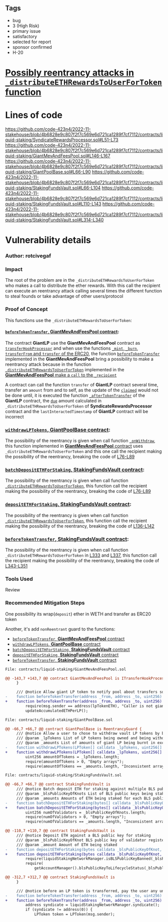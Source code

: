 ## Tags

- bug
- 3 (High Risk)
- primary issue
- satisfactory
- selected for report
- sponsor confirmed
- H-20

# [Possibly reentrancy attacks in `_distributeETHRewardsToUserForToken` function](https://github.com/code-423n4/2022-11-stakehouse-findings/issues/328) 

# Lines of code

https://github.com/code-423n4/2022-11-stakehouse/blob/4b6828e9c807f2f7c569e6d721ca1289f7cf7112/contracts/liquid-staking/SyndicateRewardsProcessor.sol#L51-L73
https://github.com/code-423n4/2022-11-stakehouse/blob/4b6828e9c807f2f7c569e6d721ca1289f7cf7112/contracts/liquid-staking/GiantMevAndFeesPool.sol#L146-L167
https://github.com/code-423n4/2022-11-stakehouse/blob/4b6828e9c807f2f7c569e6d721ca1289f7cf7112/contracts/liquid-staking/GiantPoolBase.sol#L66-L90
https://github.com/code-423n4/2022-11-stakehouse/blob/4b6828e9c807f2f7c569e6d721ca1289f7cf7112/contracts/liquid-staking/StakingFundsVault.sol#L66-L104
https://github.com/code-423n4/2022-11-stakehouse/blob/4b6828e9c807f2f7c569e6d721ca1289f7cf7112/contracts/liquid-staking/StakingFundsVault.sol#L110-L143
https://github.com/code-423n4/2022-11-stakehouse/blob/4b6828e9c807f2f7c569e6d721ca1289f7cf7112/contracts/liquid-staking/StakingFundsVault.sol#L314-L340


# Vulnerability details

### Author: rotcivegaf

### Impact

The root of the problem are in the `_distributeETHRewardsToUserForToken` who makes a call to distribute the ether rewards. With this call the recipient can execute an reentrancy attack calling several times the different function to steal founds or take advantage of other users/protocol

### Proof of Concept

This functions use the `_distributeETHRewardsToUserForToken`:

#### [`beforeTokenTransfer`, **GiantMevAndFeesPool** contract](https://github.com/code-423n4/2022-11-stakehouse/blob/4b6828e9c807f2f7c569e6d721ca1289f7cf7112/contracts/liquid-staking/GiantMevAndFeesPool.sol#L146-L167):

The contract **GiantLP** use the **GiantMevAndFeesPool** contract as [`transferHookProcessor`](https://github.com/code-423n4/2022-11-stakehouse/blob/4b6828e9c807f2f7c569e6d721ca1289f7cf7112/contracts/liquid-staking/GiantLP.sol#L14) and when use the functions [`_mint`, `_burn`, `transferFrom` and `transfer` of the ERC20](https://github.com/OpenZeppelin/openzeppelin-contracts/blob/release-v4.7/contracts/token/ERC20/ERC20.sol), the function [`beforeTokenTransfer`](https://github.com/code-423n4/2022-11-stakehouse/blob/4b6828e9c807f2f7c569e6d721ca1289f7cf7112/contracts/liquid-staking/GiantMevAndFeesPool.sol#L146-L167) implemented in the **GiantMevAndFeesPool** bring a possibility to make a reentrancy attack because in the function [`_distributeETHRewardsToUserForToken`](https://github.com/code-423n4/2022-11-stakehouse/blob/4b6828e9c807f2f7c569e6d721ca1289f7cf7112/contracts/liquid-staking/SyndicateRewardsProcessor.sol#L51-L73) implemented in the [**GiantMevAndFeesPool** make a `call` to the `_recipient`](https://github.com/code-423n4/2022-11-stakehouse/blob/4b6828e9c807f2f7c569e6d721ca1289f7cf7112/contracts/liquid-staking/SyndicateRewardsProcessor.sol#L67-L68)

A contract can call the function `transfer` of **GiantLP** contract several time, transfer an `amount` from and to self, as the update of the [`claimed`](https://github.com/code-423n4/2022-11-stakehouse/blob/4b6828e9c807f2f7c569e6d721ca1289f7cf7112/contracts/liquid-staking/GiantMevAndFeesPool.sol#L203) would not be done until, it is executed the function [`_afterTokenTransfer`](https://github.com/code-423n4/2022-11-stakehouse/blob/4b6828e9c807f2f7c569e6d721ca1289f7cf7112/contracts/liquid-staking/GiantLP.sol#L43-L47) of the **GiantLP** contract, the [`due`](https://github.com/code-423n4/2022-11-stakehouse/blob/4b6828e9c807f2f7c569e6d721ca1289f7cf7112/contracts/liquid-staking/SyndicateRewardsProcessor.sol#L61) amount calculated in `_distributeETHRewardsToUserForToken` of **SyndicateRewardsProcessor** contract and the `lastInteractedTimestamp` of **GiantLP** contract will be incorrect

### [`withdrawLPTokens`, **GiantPoolBase** contract](https://github.com/code-423n4/2022-11-stakehouse/blob/4b6828e9c807f2f7c569e6d721ca1289f7cf7112/contracts/liquid-staking/GiantPoolBase.sol#L66-L90):

The possibility of the reentrancy is given when call function [`_onWithdraw`](https://github.com/code-423n4/2022-11-stakehouse/blob/4b6828e9c807f2f7c569e6d721ca1289f7cf7112/contracts/liquid-staking/GiantPoolBase.sol#L74), this function implemented in [**GiantMevAndFeesPool** contract](https://github.com/code-423n4/2022-11-stakehouse/blob/4b6828e9c807f2f7c569e6d721ca1289f7cf7112/contracts/liquid-staking/GiantMevAndFeesPool.sol#L181-L193) uses `_distributeETHRewardsToUserForToken` and this one call the recipient making the possibility of the reentrancy, breaking the code of [L76-L89](https://github.com/code-423n4/2022-11-stakehouse/blob/4b6828e9c807f2f7c569e6d721ca1289f7cf7112/contracts/liquid-staking/GiantPoolBase.sol#L76-L89)

### [`batchDepositETHForStaking`, **StakingFundsVault** contract](https://github.com/code-423n4/2022-11-stakehouse/blob/4b6828e9c807f2f7c569e6d721ca1289f7cf7112/contracts/liquid-staking/StakingFundsVault.sol#L66-L104):

The possibility of the reentrancy is given when call function [`_distributeETHRewardsToUserForToken`](https://github.com/code-423n4/2022-11-stakehouse/blob/4b6828e9c807f2f7c569e6d721ca1289f7cf7112/contracts/liquid-staking/StakingFundsVault.sol#L88-L93), this function call the recipient making the possibility of the reentrancy, breaking the code of [L76-L89](https://github.com/code-423n4/2022-11-stakehouse/blob/4b6828e9c807f2f7c569e6d721ca1289f7cf7112/contracts/liquid-staking/StakingFundsVault.sol#L96-L107)

### [`depositETHForStaking`, **StakingFundsVault** contract](https://github.com/code-423n4/2022-11-stakehouse/blob/4b6828e9c807f2f7c569e6d721ca1289f7cf7112/contracts/liquid-staking/StakingFundsVault.sol#L110-L143):

The possibility of the reentrancy is given when call function [`_distributeETHRewardsToUserForToken`](https://github.com/code-423n4/2022-11-stakehouse/blob/4b6828e9c807f2f7c569e6d721ca1289f7cf7112/contracts/liquid-staking/StakingFundsVault.sol#L128-L133), this function call the recipient making the possibility of the reentrancy, breaking the code of [L136-L142](https://github.com/code-423n4/2022-11-stakehouse/blob/4b6828e9c807f2f7c569e6d721ca1289f7cf7112/contracts/liquid-staking/StakingFundsVault.sol#L136-L142)

### [`beforeTokenTransfer`, **StakingFundsVault** contract](https://github.com/code-423n4/2022-11-stakehouse/blob/4b6828e9c807f2f7c569e6d721ca1289f7cf7112/contracts/liquid-staking/StakingFundsVault.sol#L314-L340):

The possibility of the reentrancy is given when call function `_distributeETHRewardsToUserForToken` in [L333](https://github.com/code-423n4/2022-11-stakehouse/blob/4b6828e9c807f2f7c569e6d721ca1289f7cf7112/contracts/liquid-staking/StakingFundsVault.sol#L333) and [L337](https://github.com/code-423n4/2022-11-stakehouse/blob/4b6828e9c807f2f7c569e6d721ca1289f7cf7112/contracts/liquid-staking/StakingFundsVault.sol#L337), this function call the recipient making the possibility of the reentrancy, breaking the code of [L343-L351](https://github.com/code-423n4/2022-11-stakehouse/blob/4b6828e9c807f2f7c569e6d721ca1289f7cf7112/contracts/liquid-staking/StakingFundsVault.sol#L343-L351)

### Tools Used

Review

### Recommended Mitigation Steps

One possibility its wrap(`deposit`) ether in WETH and transfer as ERC20 token

Another, it's add `nonReentrant` guard to the functions:
- [`beforeTokenTransfer`, **GiantMevAndFeesPool** contract](https://github.com/code-423n4/2022-11-stakehouse/blob/4b6828e9c807f2f7c569e6d721ca1289f7cf7112/contracts/liquid-staking/GiantMevAndFeesPool.sol#L146-L167)
- [`withdrawLPTokens`, **GiantPoolBase** contract](https://github.com/code-423n4/2022-11-stakehouse/blob/4b6828e9c807f2f7c569e6d721ca1289f7cf7112/contracts/liquid-staking/GiantPoolBase.sol#L66-L90)
- [`batchDepositETHForStaking`, **StakingFundsVault** contract](https://github.com/code-423n4/2022-11-stakehouse/blob/4b6828e9c807f2f7c569e6d721ca1289f7cf7112/contracts/liquid-staking/StakingFundsVault.sol#L66-L104)
- [`depositETHForStaking`, **StakingFundsVault** contract](https://github.com/code-423n4/2022-11-stakehouse/blob/4b6828e9c807f2f7c569e6d721ca1289f7cf7112/contracts/liquid-staking/StakingFundsVault.sol#L110-L143)
- [`beforeTokenTransfer`, **StakingFundsVault** contract](https://github.com/code-423n4/2022-11-stakehouse/blob/4b6828e9c807f2f7c569e6d721ca1289f7cf7112/contracts/liquid-staking/StakingFundsVault.sol#L314-L340)

```diff
File: contracts/liquid-staking/GiantMevAndFeesPool.sol

@@ -143,7 +143,7 @@ contract GiantMevAndFeesPool is ITransferHookProcessor, GiantPoolBase, Syndicate
     }

     /// @notice Allow giant LP token to notify pool about transfers so the claimed amounts can be processed
-    function beforeTokenTransfer(address _from, address _to, uint256) external {
+    function beforeTokenTransfer(address _from, address _to, uint256) external nonReentrant {
         require(msg.sender == address(lpTokenETH), "Caller is not giant LP");
         updateAccumulatedETHPerLP();
```

```diff
File: contracts/liquid-staking/GiantPoolBase.sol

@@ -66,7 +66,7 @@ contract GiantPoolBase is ReentrancyGuard {
     /// @notice Allow a user to chose to withdraw vault LP tokens by burning their giant LP tokens. 1 Giant LP == 1 vault LP
     /// @param _lpTokens List of LP tokens being owned and being withdrawn from the giant pool
     /// @param _amounts List of amounts of giant LP being burnt in exchange for vault LP
-    function withdrawLPTokens(LPToken[] calldata _lpTokens, uint256[] calldata _amounts) external {
+    function withdrawLPTokens(LPToken[] calldata _lpTokens, uint256[] calldata _amounts) external nonReentrant {
         uint256 amountOfTokens = _lpTokens.length;
         require(amountOfTokens > 0, "Empty arrays");
         require(amountOfTokens == _amounts.length, "Inconsistent array lengths");
```

```diff
File: contracts/liquid-staking/StakingFundsVault.sol

@@ -66,7 +66,7 @@ contract StakingFundsVault is
     /// @notice Batch deposit ETH for staking against multiple BLS public keys
     /// @param _blsPublicKeyOfKnots List of BLS public keys being staked
     /// @param _amounts Amounts of ETH being staked for each BLS public key
-    function batchDepositETHForStaking(bytes[] calldata _blsPublicKeyOfKnots, uint256[] calldata _amounts) external payable {
+    function batchDepositETHForStaking(bytes[] calldata _blsPublicKeyOfKnots, uint256[] calldata _amounts) external payable nonReentrant {
         uint256 numOfValidators = _blsPublicKeyOfKnots.length;
         require(numOfValidators > 0, "Empty arrays");
         require(numOfValidators == _amounts.length, "Inconsistent array lengths");

@@ -110,7 +110,7 @@ contract StakingFundsVault is
     /// @notice Deposit ETH against a BLS public key for staking
     /// @param _blsPublicKeyOfKnot BLS public key of validator registered by a node runner
     /// @param _amount Amount of ETH being staked
-    function depositETHForStaking(bytes calldata _blsPublicKeyOfKnot, uint256 _amount) public payable returns (uint256) {
+    function depositETHForStaking(bytes calldata _blsPublicKeyOfKnot, uint256 _amount) public payable nonReentrant returns (uint256) {
         require(liquidStakingNetworkManager.isBLSPublicKeyBanned(_blsPublicKeyOfKnot) == false, "BLS public key is banned or not a part of LSD network");
         require(
             getAccountManager().blsPublicKeyToLifecycleStatus(_blsPublicKeyOfKnot) == IDataStructures.LifecycleStatus.INITIALS_REGISTERED,

@@ -312,7 +312,7 @@ contract StakingFundsVault is
     }

     /// @notice before an LP token is transferred, pay the user any unclaimed ETH rewards
-    function beforeTokenTransfer(address _from, address _to, uint256) external override {
+    function beforeTokenTransfer(address _from, address _to, uint256) external override nonReentrant {
         address syndicate = liquidStakingNetworkManager.syndicate();
         if (syndicate != address(0)) {
             LPToken token = LPToken(msg.sender);
```
